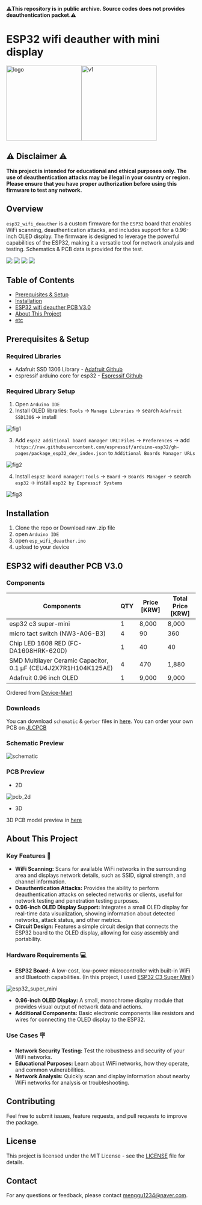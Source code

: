 **⚠️This repository is in public archive. Source codes does not provides deauthentication packet.⚠️**

# ESP32 wifi deauther with mini display
<img src="https://github.com/mjlee111/esp32_wifi_deauther/blob/master/docs/logo.png" alt="logo" width="200" height="200"><img src="https://github.com/mjlee111/esp32_wifi_deauther/blob/master/docs/v1.jpg" alt="v1" height="200">

## ⚠️ Disclaimer ⚠️

**This project is intended for educational and ethical purposes only. The use of deauthentication attacks may be illegal in your country or region. Please ensure that you have proper authorization before using this firmware to test any network.**

## Overview
`esp32_wifi_deauther` is a custom firmware for the `ESP32` board that enables WiFi scanning, deauthentication attacks, and includes support for a 0.96-inch OLED display. The firmware is designed to leverage the powerful capabilities of the ESP32, making it a versatile tool for network analysis and testing. Schematics & PCB data is provided for the test.

<img src="https://img.shields.io/badge/C-A8B9CC?style=flat&logo=c&logoColor=white"/> <img src="https://img.shields.io/badge/C++-00599C?style=flat&logo=cplusplus&logoColor=white"/> 
<img src="https://img.shields.io/badge/Altium Designer-A5915F?&style=flat&logo=Altium Designer&logoColor=white"/> 
<img src="https://img.shields.io/badge/ESP32-E7352C?&style=flat&logo=Espressif&logoColor=white"/> 


## Table of Contents
- [Prerequisites & Setup](#prerequisites--setup)
- [Installation](#installation)
- [ESP32 wifi deauther PCB V3.0](#esp32-wifi-deauther-pcb-v30)
- [About This Project](#about-this-project)
- [etc](#contributing)

## Prerequisites & Setup
### Required Libraries
- Adafruit SSD 1306 Library - [Adafruit Github][oled-link]
- espressif arduino core for esp32 - [Espressif Github][espressif-link] 

### Required Library Setup
1. Open `Arduino IDE`
2. Install OLED libraries: `Tools` -> `Manage Libraries` -> search `Adafruit SSD1306` -> install

<img src="https://github.com/mjlee111/esp32_wifi_deauther/blob/master/docs/installation/adafruit-library-installation.png" alt="fig1">

3. Add `esp32 additional board manager URL`: `Files` -> `Preferences` -> add `https://raw.githubusercontent.com/espressif/arduino-esp32/gh-pages/package_esp32_dev_index.json` to `Additional Boards Manager URLs`

<img src="https://github.com/mjlee111/esp32_wifi_deauther/blob/master/docs/installation/preferences.png" alt="fig2">

4. Install `esp32 board manager`: `Tools` -> `Board` -> `Boards Manager` -> search `esp32` -> install `esp32 by Espressif Systems`

<img src="https://github.com/mjlee111/esp32_wifi_deauther/blob/master/docs/installation/esp32-board-manager-installation.png" alt="fig3">

## Installation
1. Clone the repo or Download raw .zip file
2. open `Arduino IDE`
3. open `esp_wifi_deauther.ino`
4. upload to your device

## ESP32 wifi deauther PCB V3.0
### Components
| Components                                      | QTY | Price [KRW] | Total Price [KRW] |
|-------------------------------------------------|-----|-------------|-------------------|
| esp32 c3 super-mini                              | 1   | 8,000       | 8,000             |
| micro tact switch (NW3-A06-B3)                   | 4   | 90          | 360               |
| Chip LED 1608 RED (FC-DA1608HRK-620D)            | 1   | 40          | 40                |
| SMD Multilayer Ceramic Capacitor, 0.1 µF (CEU4J2X7R1H104K125AE) | 4   | 470         | 1,880             |
| Adafruit 0.96 inch OLED                          | 1   | 9,000       | 9,000             |
Ordered from [Device-Mart][device-mart]

### Downloads
You can download `schematic` & `gerber` files in [here][circuit-download].
You can order your own PCB on [JLCPCB][JLC]

### Schematic Preview
<img src="https://github.com/mjlee111/esp32_wifi_deauther/blob/master/docs/PCB/schematic.png" alt="schematic">

### PCB Preview
- 2D

<img src="https://github.com/mjlee111/esp32_wifi_deauther/blob/master/docs/PCB/pcb_2d.png" alt="pcb_2d">

- 3D

3D PCB model preview in [here][model-link]

## About This Project
### Key Features 🔑

- **WiFi Scanning:** Scans for available WiFi networks in the surrounding area and displays network details, such as SSID, signal strength, and channel information.
- **Deauthentication Attacks:** Provides the ability to perform deauthentication attacks on selected networks or clients, useful for network testing and penetration testing purposes.
- **0.96-inch OLED Display Support:** Integrates a small OLED display for real-time data visualization, showing information about detected networks, attack status, and other metrics.
- **Circuit Design:** Features a simple circuit design that connects the ESP32 board to the OLED display, allowing for easy assembly and portability.

### Hardware Requirements 💻

- **ESP32 Board:** A low-cost, low-power microcontroller with built-in WiFi and Bluetooth capabilities. (In this project, I used [ESP32 C3 Super Mini][esp32-super-mini] )
<img src="https://github.com/mjlee111/esp32_wifi_deauther/blob/master/docs/esp32_c3_super_mini.jpg" alt="esp32_super_mini">

- **0.96-inch OLED Display:** A small, monochrome display module that provides visual output of network data and actions.
- **Additional Components:** Basic electronic components like resistors and wires for connecting the OLED display to the ESP32.

### Use Cases 🪧

- **Network Security Testing:** Test the robustness and security of your WiFi networks.
- **Educational Purposes:** Learn about WiFi networks, how they operate, and common vulnerabilities.
- **Network Analysis:** Quickly scan and display information about nearby WiFi networks for analysis or troubleshooting.

## Contributing
Feel free to submit issues, feature requests, and pull requests to improve the package.

## License
This project is licensed under the MIT License - see the [LICENSE][LICENSE] file for details.

## Contact
For any questions or feedback, please contact [menggu1234@naver.com][email].

[esp32-super-mini]: https://www.sudo.is/docs/esphome/boards/esp32c3supermini/
[oled-link]: https://github.com/adafruit/Adafruit_SSD1306.git
[espressif-link]: https://github.com/espressif/arduino-esp32.git
[circuit-download]: https://drive.google.com/drive/folders/1x_XnUtAgamwl68b8rXIz4eCWMjAYlUFH?usp=sharing
[device-mart]: https://www.devicemart.co.kr/main/index
[JLC]: https://jlcpcb.com/
[model-link]: https://github.com/mjlee111/esp32_wifi_deauther/blob/master/docs/PCB/3D_model_preview.md
[LICENSE]: https://github.com/mjlee111/esp32_wifi_deauther/blob/master/LICENSE
[email]: mailto:menggu1234@naver.com

